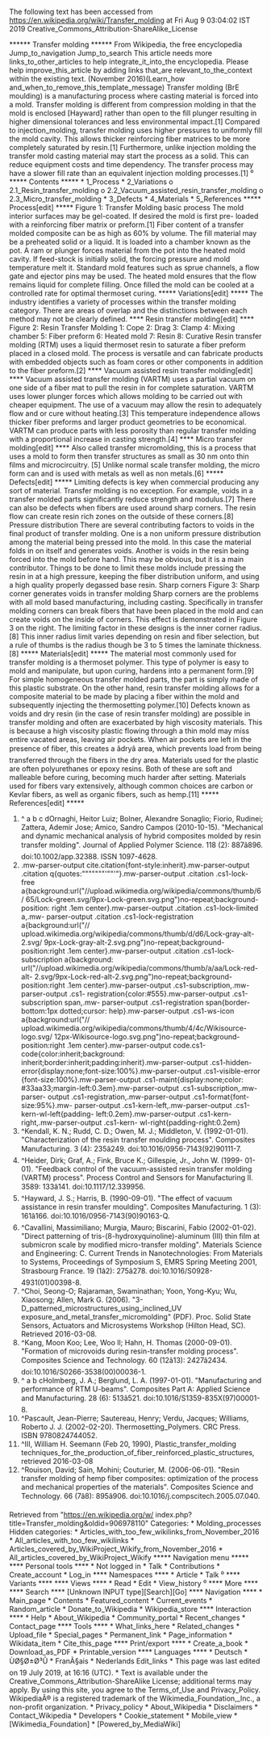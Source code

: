 The following text has been accessed from https://en.wikipedia.org/wiki/Transfer_molding at Fri Aug 9 03:04:02 IST 2019
Creative_Commons_Attribution-ShareAlike_License




















****** Transfer molding ******
From Wikipedia, the free encyclopedia
Jump_to_navigation Jump_to_search
 This article needs more links_to_other_articles to help integrate_it_into_the
 encyclopedia. Please help improve_this_article by adding links that_are
 relevant_to_the_context within the existing text. (November 2016)(Learn_how
 and_when_to_remove_this_template_message)
Transfer molding (BrE moulding) is a manufacturing process where casting
material is forced into a mold. Transfer molding is different from compression
molding in that the mold is enclosed [Hayward] rather than open to the fill
plunger resulting in higher dimensional tolerances and less environmental
impact.[1] Compared to injection_molding, transfer molding uses higher
pressures to uniformly fill the mold cavity. This allows thicker reinforcing
fiber matrices to be more completely saturated by resin.[1] Furthermore, unlike
injection molding the transfer mold casting material may start the process as a
solid. This can reduce equipment costs and time dependency. The transfer
process may have a slower fill rate than an equivalent injection molding
processes.[1]
⁰
***** Contents *****
    * 1_Process
    * 2_Variations
          o 2.1_Resin_transfer_molding
          o 2.2_Vacuum_assisted_resin_transfer_molding
          o 2.3_Micro_transfer_molding
    * 3_Defects
    * 4_Materials
    * 5_References
***** Process[edit] *****
Figure 1: Transfer Molding basic process
The mold interior surfaces may be gel-coated. If desired the mold is first pre-
loaded with a reinforcing fiber matrix or preform.[1] Fiber content of a
transfer molded composite can be as high as 60% by volume. The fill material
may be a preheated solid or a liquid. It is loaded into a chamber known as the
pot. A ram or plunger forces material from the pot into the heated mold cavity.
If feed-stock is initially solid, the forcing pressure and mold temperature
melt it. Standard mold features such as sprue channels, a flow gate and ejector
pins may be used. The heated mold ensures that the flow remains liquid for
complete filling. Once filled the mold can be cooled at a controlled rate for
optimal thermoset curing.
***** Variations[edit] *****
The industry identifies a variety of processes within the transfer molding
category. There are areas of overlap and the distinctions between each method
may not be clearly defined.
**** Resin transfer molding[edit] ****
Figure 2: Resin Transfer Molding 1: Cope 2: Drag 3: Clamp 4: Mixing chamber 5:
Fiber preform 6: Heated mold 7: Resin 8: Curative
Resin transfer molding (RTM) uses a liquid thermoset resin to saturate a fiber
preform placed in a closed mold. The process is versatile and can fabricate
products with embedded objects such as foam cores or other components in
addition to the fiber preform.[2]
**** Vacuum assisted resin transfer molding[edit] ****
Vacuum assisted transfer molding (VARTM) uses a partial vacuum on one side of a
fiber mat to pull the resin in for complete saturation. VARTM uses lower
plunger forces which allows molding to be carried out with cheaper equipment.
The use of a vacuum may allow the resin to adequately flow and or cure without
heating.[3] This temperature independence allows thicker fiber preforms and
larger product geometries to be economical. VARTM can produce parts with less
porosity than regular transfer molding with a proportional increase in casting
strength.[4]
**** Micro transfer molding[edit] ****
Also called transfer micromolding, this is a process that uses a mold to form
then transfer structures as small as 30 nm onto thin films and microcircuitry.
[5] Unlike normal scale transfer molding, the micro form can and is used with
metals as well as non metals.[6]
***** Defects[edit] *****
Limiting defects is key when commercial producing any sort of material.
Transfer molding is no exception. For example, voids in a transfer molded parts
significantly reduce strength and modulus.[7] There can also be defects when
fibers are used around sharp corners. The resin flow can create resin rich
zones on the outside of these corners.[8]
Pressure distribution
There are several contributing factors to voids in the final product of
transfer molding. One is a non uniform pressure distribution among the material
being pressed into the mold. In this case the material folds in on itself and
generates voids. Another is voids in the resin being forced into the mold
before hand. This may be obvious, but it is a main contributor. Things to be
done to limit these molds include pressing the resin in at a high pressure,
keeping the fiber distribution uniform, and using a high quality properly
degassed base resin.
Sharp corners
Figure 3: Sharp corner generates voids in transfer molding
Sharp corners are the problems with all mold based manufacturing, including
casting. Specifically in transfer molding corners can break fibers that have
been placed in the mold and can create voids on the inside of corners. This
effect is demonstrated in Figure 3 on the right. The limiting factor in these
designs is the inner corner radius.[8] This inner radius limit varies depending
on resin and fiber selection, but a rule of thumbs is the radius though be 3 to
5 times the laminate thickness.[8]
***** Materials[edit] *****
The material most commonly used for transfer molding is a thermoset polymer.
This type of polymer is easy to mold and manipulate, but upon curing, hardens
into a permanent form.[9] For simple homogeneous transfer molded parts, the
part is simply made of this plastic substrate. On the other hand, resin
transfer molding allows for a composite material to be made by placing a fiber
within the mold and subsequently injecting the thermosetting polymer.[10]
Defects known as voids and dry resin (in the case of resin transfer molding)
are possible in transfer molding and often are exacerbated by high viscosity
materials. This is because a high viscosity plastic flowing through a thin mold
may miss entire vacated areas, leaving air pockets. When air pockets are left
in the presence of fiber, this creates a âdryâ area, which prevents load
from being transferred through the fibers in the dry area.
Materials used for the plastic are often polyurethanes or epoxy resins. Both of
these are soft and malleable before curing, becoming much harder after setting.
Materials used for fibers vary extensively, although common choices are carbon
or Kevlar fibers, as well as organic fibers, such as hemp.[11]
***** References[edit] *****
   1. ^ a b c dOrnaghi, Heitor Luiz; Bolner, Alexandre Sonaglio; Fiorio,
      Rudinei; Zattera, Ademir Jose; Amico, Sandro Campos (2010-10-15).
      "Mechanical and dynamic mechanical analysis of hybrid composites molded
      by resin transfer molding". Journal of Applied Polymer Science. 118 (2):
      887â896. doi:10.1002/app.32388. ISSN 1097-4628.
   2. .mw-parser-output cite.citation{font-style:inherit}.mw-parser-output
      .citation q{quotes:"\"""\"""'""'"}.mw-parser-output .citation .cs1-lock-
      free a{background:url("//upload.wikimedia.org/wikipedia/commons/thumb/6/
      65/Lock-green.svg/9px-Lock-green.svg.png")no-repeat;background-position:
      right .1em center}.mw-parser-output .citation .cs1-lock-limited a,.mw-
      parser-output .citation .cs1-lock-registration a{background:url("//
      upload.wikimedia.org/wikipedia/commons/thumb/d/d6/Lock-gray-alt-2.svg/
      9px-Lock-gray-alt-2.svg.png")no-repeat;background-position:right .1em
      center}.mw-parser-output .citation .cs1-lock-subscription a{background:
      url("//upload.wikimedia.org/wikipedia/commons/thumb/a/aa/Lock-red-alt-
      2.svg/9px-Lock-red-alt-2.svg.png")no-repeat;background-position:right
      .1em center}.mw-parser-output .cs1-subscription,.mw-parser-output .cs1-
      registration{color:#555}.mw-parser-output .cs1-subscription span,.mw-
      parser-output .cs1-registration span{border-bottom:1px dotted;cursor:
      help}.mw-parser-output .cs1-ws-icon a{background:url("//
      upload.wikimedia.org/wikipedia/commons/thumb/4/4c/Wikisource-logo.svg/
      12px-Wikisource-logo.svg.png")no-repeat;background-position:right .1em
      center}.mw-parser-output code.cs1-code{color:inherit;background:
      inherit;border:inherit;padding:inherit}.mw-parser-output .cs1-hidden-
      error{display:none;font-size:100%}.mw-parser-output .cs1-visible-error
      {font-size:100%}.mw-parser-output .cs1-maint{display:none;color:
      #33aa33;margin-left:0.3em}.mw-parser-output .cs1-subscription,.mw-parser-
      output .cs1-registration,.mw-parser-output .cs1-format{font-size:95%}.mw-
      parser-output .cs1-kern-left,.mw-parser-output .cs1-kern-wl-left{padding-
      left:0.2em}.mw-parser-output .cs1-kern-right,.mw-parser-output .cs1-kern-
      wl-right{padding-right:0.2em}
   3. ^Kendall, K. N.; Rudd, C. D.; Owen, M. J.; Middleton, V. (1992-01-01).
      "Characterization of the resin transfer moulding process". Composites
      Manufacturing. 3 (4): 235â249. doi:10.1016/0956-7143(92)90111-7.
   4. ^Heider, Dirk; Graf, A.; Fink, Bruce K.; Gillespie, Jr., John W. (1999-
      01-01). "Feedback control of the vacuum-assisted resin transfer molding
      (VARTM) process". Process Control and Sensors for Manufacturing II. 3589:
      133â141. doi:10.1117/12.339956.
   5. ^Hayward, J. S.; Harris, B. (1990-09-01). "The effect of vacuum
      assistance in resin transfer moulding". Composites Manufacturing. 1 (3):
      161â166. doi:10.1016/0956-7143(90)90163-Q.
   6. ^Cavallini, Massimiliano; Murgia, Mauro; Biscarini, Fabio (2002-01-02).
      "Direct patterning of tris-(8-hydroxyquinoline)-aluminum (III) thin film
      at submicron scale by modified micro-transfer molding". Materials Science
      and Engineering: C. Current Trends in Nanotechnologies: From Materials to
      Systems, Proceedings of Symposium S, EMRS Spring Meeting 2001, Strasbourg
      France. 19 (1â2): 275â278. doi:10.1016/S0928-4931(01)00398-8.
   7. ^Choi, Seong-O; Rajaraman, Swaminathan; Yoon, Yong-Kyu; Wu, Xiaosong;
      Allen, Mark G. (2006). "3-D_patterned_microstructures_using_inclined_UV
      exposure_and_metal_transfer_micromolding" (PDF). Proc. Solid State
      Sensors, Actuators and Microsystems Workshop (Hilton Head, SC). Retrieved
      2016-03-08.
   8. ^Kang, Moon Koo; Lee, Woo Il; Hahn, H. Thomas (2000-09-01). "Formation of
      microvoids during resin-transfer molding process". Composites Science and
      Technology. 60 (12â13): 2427â2434. doi:10.1016/S0266-3538(00)00036-1.
   9. ^ a b cHolmberg, J. A.; Berglund, L. A. (1997-01-01). "Manufacturing and
      performance of RTM U-beams". Composites Part A: Applied Science and
      Manufacturing. 28 (6): 513â521. doi:10.1016/S1359-835X(97)00001-8.
  10. ^Pascault, Jean-Pierre; Sautereau, Henry; Verdu, Jacques; Williams,
      Roberto J. J. (2002-02-20). Thermosetting_Polymers. CRC Press.
      ISBN 9780824744052.
  11. ^III, William H. Seemann (Feb 20, 1990), Plastic_transfer_molding
      techniques_for_the_production_of_fiber_reinforced_plastic_structures,
      retrieved 2016-03-08
  12. ^Rouison, David; Sain, Mohini; Couturier, M. (2006-06-01). "Resin
      transfer molding of hemp fiber composites: optimization of the process
      and mechanical properties of the materials". Composites Science and
      Technology. 66 (7â8): 895â906. doi:10.1016/j.compscitech.2005.07.040.

Retrieved from "https://en.wikipedia.org/w/
index.php?title=Transfer_molding&oldid=906978110"
Categories:
    * Molding_processes
Hidden categories:
    * Articles_with_too_few_wikilinks_from_November_2016
    * All_articles_with_too_few_wikilinks
    * Articles_covered_by_WikiProject_Wikify_from_November_2016
    * All_articles_covered_by_WikiProject_Wikify
***** Navigation menu *****
**** Personal tools ****
    * Not logged in
    * Talk
    * Contributions
    * Create_account
    * Log_in
**** Namespaces ****
    * Article
    * Talk
⁰
**** Variants ****
**** Views ****
    * Read
    * Edit
    * View_history
⁰
**** More ****
**** Search ****
[Unknown INPUT type][Search][Go]
**** Navigation ****
    * Main_page
    * Contents
    * Featured_content
    * Current_events
    * Random_article
    * Donate_to_Wikipedia
    * Wikipedia_store
**** Interaction ****
    * Help
    * About_Wikipedia
    * Community_portal
    * Recent_changes
    * Contact_page
**** Tools ****
    * What_links_here
    * Related_changes
    * Upload_file
    * Special_pages
    * Permanent_link
    * Page_information
    * Wikidata_item
    * Cite_this_page
**** Print/export ****
    * Create_a_book
    * Download_as_PDF
    * Printable_version
**** Languages ****
    * Deutsch
    * ÙØ§Ø±Ø³Û
    * FranÃ§ais
    * Nederlands
Edit_links
    * This page was last edited on 19 July 2019, at 16:16 (UTC).
    * Text is available under the Creative_Commons_Attribution-ShareAlike
      License; additional terms may apply. By using this site, you agree to the
      Terms_of_Use and Privacy_Policy. WikipediaÂ® is a registered trademark of
      the Wikimedia_Foundation,_Inc., a non-profit organization.
    * Privacy_policy
    * About_Wikipedia
    * Disclaimers
    * Contact_Wikipedia
    * Developers
    * Cookie_statement
    * Mobile_view
    * [Wikimedia_Foundation]
    * [Powered_by_MediaWiki]
